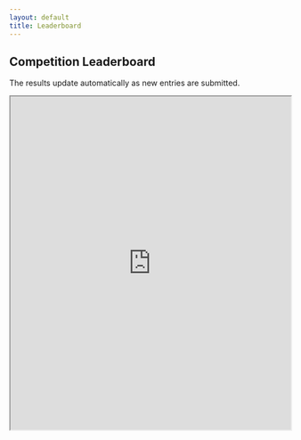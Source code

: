 ```yaml
---
layout: default
title: Leaderboard
---
```


## Competition Leaderboard

The results update automatically as new entries are submitted.

<iframe src="https://docs.google.com/spreadsheets/d/1IqbruTQqIsP7_g8dXXSFmJTxSl_3kKARwapnPzySzsE/edit?usp=sharing" width="100%" height="600"></iframe>
